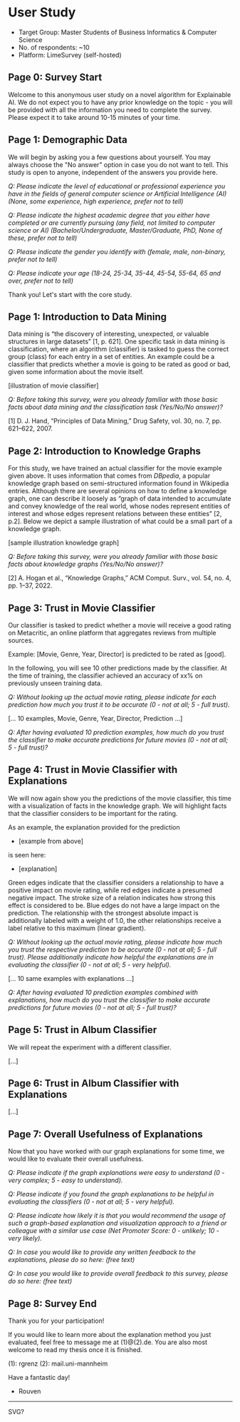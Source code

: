 # User Study
- Target Group: Master Students of Business Informatics & Computer Science
- No. of respondents: ~10
- Platform: LimeSurvey (self-hosted)

## Page 0: Survey Start
Welcome to this anonymous user study on a novel algorithm for Explainable AI.
We do not expect you to have any prior knowledge on the topic - you will be provided with all the information you need to complete the survey. Please expect it to take around 10-15 minutes of your time.

## Page 1: Demographic Data
We will begin by asking you a few questions about yourself. You may always choose the "No answer" option in case you do not want to tell. This study is open to anyone, independent of the answers you provide here.

_Q: Please indicate the level of educational or professional experience you have in the fields of general computer science or Artificial Intelligence (AI) (None, some experience, high experience, prefer not to tell)_

_Q: Please indicate the highest academic degree that you either have completed or are currently pursuing (any field, not limited to computer science or AI) (Bachelor/Undergraduate, Master/Graduate, PhD, None of these, prefer not to tell)_

_Q: Please indicate the gender you identify with (female, male, non-binary, prefer not to tell)_

_Q: Please indicate your age (18-24, 25-34, 35-44, 45-54, 55-64, 65 and over, prefer not to tell)_

Thank you! Let's start with the core study.


## Page 1: Introduction to Data Mining
Data mining is “the discovery of interesting, unexpected, or valuable structures in large datasets” [1, p. 621]. One specific task in data mining is classification, where an algorithm (classifier) is tasked to guess the correct group (class) for each entry in a set of entities. An example could be a classifier that predicts whether a movie is going to be rated as good or bad, given some information about the movie itself.

[illustration of movie classifier]

_Q: Before taking this survey, were you already familiar with those basic facts about data mining and the classification task (Yes/No/No answer)?_

[1] D. J. Hand, “Principles of Data Mining,” Drug Safety, vol. 30, no. 7, pp. 621–622, 2007.

## Page 2: Introduction to Knowledge Graphs
For this study, we have trained an actual classifier for the movie example given above. It uses information that comes from _DBpedia_, a popular knowledge graph based on semi-structured information found in Wikipedia entries. Although there are several opinions on how to define a knowledge graph, one can describe it loosely as “graph of data intended to accumulate and convey knowledge of the real world, whose nodes represent entities of interest and whose edges represent relations between these entities” [2, p.2]. Below we depict a sample illustration of what could be a small part of a knowledge graph. 

[sample illustration knowledge graph]

_Q: Before taking this survey, were you already familiar with those basic facts about knowledge graphs (Yes/No/No answer)?_

[2] A. Hogan et al., “Knowledge Graphs,” ACM Comput. Surv., vol. 54, no. 4, pp. 1–37, 2022.

## Page 3: Trust in Movie Classifier 
Our classifier is tasked to predict whether a movie will receive a good rating on Metacritic, an online platform that aggregates reviews from multiple sources.

Example: [Movie, Genre, Year, Director] is predicted to be rated as [good]. 

In the following, you will see 10 other predictions made by the classifier.
At the time of training, the classifier achieved an accuracy of xx% on previously unseen training data.

_Q: Without looking up the actual movie rating, please indicate for each prediction how much you trust it to be accurate (0 - not at all; 5 - full trust)._

[... 10 examples, Movie, Genre, Year, Director, Prediction ...]

_Q: After having evaluated 10 prediction examples, how much do you trust the classifier to make accurate predictions for future movies (0 - not at all; 5 - full trust)?_

## Page 4: Trust in Movie Classifier with Explanations
We will now again show you the predictions of the movie classifier, this time with a visualization of facts in the knowledge graph. We will highlight facts that the classifier considers to be important for the rating.

As an example, the explanation provided for the prediction
- [example from above]

is seen here:
- [explanation]

Green edges indicate that the classifier considers a relationship to have a positive impact on movie rating, while red edges indicate a presumed negative impact. The stroke size of a relation indicates how strong this effect is considered to be. Blue edges do not have a large impact on the prediction. The relationship with the strongest absolute impact is additionally labeled with a weight of 1.0, the other relationships receive a label relative to this maximum (linear gradient). 

_Q: Without looking up the actual movie rating, please indicate how much you trust the respective prediction to be accurate (0 - not at all; 5 - full trust). Please additionally indicate how helpful the explanations are in evaluating the classifier (0 - not at all; 5 - very helpful)._

[... 10 same examples with explanations ...]

_Q: After having evaluated 10 prediction examples combined with explanations, how much do you trust the classifier to make accurate predictions for future movies (0 - not at all; 5 - full trust)?_

## Page 5: Trust in Album Classifier
We will repeat the experiment with a different classifier. 

[...] 
## Page 6: Trust in Album Classifier with Explanations 
[...] 

## Page 7: Overall Usefulness of Explanations

Now that you have worked with our graph explanations for some time, we would like to evaluate their overall usefulness.

_Q: Please indicate if the graph explanations were easy to understand (0 - very complex; 5 - easy to understand)._

_Q: Please indicate if you found the graph explanations to be helpful in evaluating the classifiers (0 - not at all; 5 - very helpful)._

_Q: Please indicate how likely it is that you would recommend the usage of such a graph-based explanation and visualization approach to a friend or colleague with a similar use case (Net Promoter Score: 0 - unlikely; 10 - very likely)._

_Q: In case you would like to provide any written feedback to the explanations, please do so here: (free text)_

_Q: In case you would like to provide overall feedback to this survey, please do so here: (free text)_

## Page 8: Survey End
Thank you for your participation!

If you would like to learn more about the explanation method you just evaluated, feel free to message me at (1)@(2).de. You are also most welcome to read my thesis once it is finished.

(1): rgrenz
(2): mail.uni-mannheim

Have a fantastic day!
- Rouven

---
SVG?